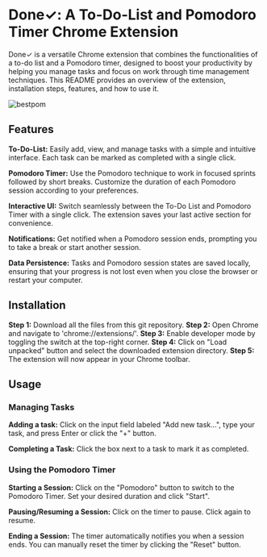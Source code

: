 # **Done✓: A To-Do-List and Pomodoro Timer Chrome Extension**

Done✓ is a versatile Chrome extension that combines the functionalities of a to-do list and a Pomodoro timer, designed to boost your productivity by helping you manage tasks and focus on work through time management techniques. This README provides an overview of the extension, installation steps, features, and how to use it.

![bestpom](https://github.com/Jayme2002/Productivity-Chome-Extension/assets/132419605/80905a81-0e43-43fb-a8eb-cea08b45ada3)

## **Features**

**To-Do-List:** Easily add, view, and manage tasks with a simple and intuitive interface. Each task can be marked as completed with a single click.

**Pomodoro Timer:** Use the Pomodoro technique to work in focused sprints followed by short breaks. Customize the duration of each Pomodoro session according to your preferences.

**Interactive UI:** Switch seamlessly between the To-Do List and Pomodoro Timer with a single click. The extension saves your last active section for convenience.

**Notifications:** Get notified when a Pomodoro session ends, prompting you to take a break or start another session.

**Data Persistence:** Tasks and Pomodoro session states are saved locally, ensuring that your progress is not lost even when you close the browser or restart your computer.

## **Installation**

**Step 1:** Download all the files from this git repository.
**Step 2:** Open Chrome and navigate to 'chrome://extensions/'.
**Step 3:** Enable developer mode by toggling the switch at the top-right corner.
**Step 4:** Click on "Load unpacked" button and select the downloaded extension directory.
**Step 5:** The extension will now appear in your Chrome toolbar.

## **Usage**

### **Managing Tasks**

**Adding a task:** Click on the input field labeled "Add new task...", type your task, and press Enter or click the "+" button.

**Completing a Task:** Click the box next to a task to mark it as completed.

### **Using the Pomodoro Timer**

**Starting a Session:** Click on the "Pomodoro" button to switch to the Pomodoro Timer. Set your desired duration and click "Start".

**Pausing/Resuming a Session:** Click on the timer to pause. Click again to resume.

**Ending a Session:** The timer automatically notifies you when a session ends. You can manually reset the timer by clicking the "Reset" button.



